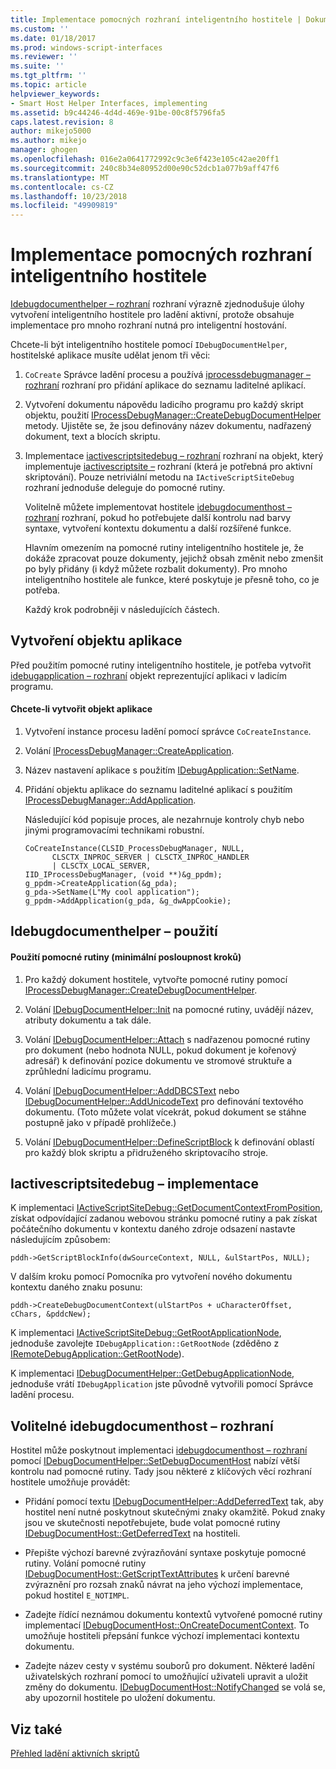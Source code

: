 ```yaml
---
title: Implementace pomocných rozhraní inteligentního hostitele | Dokumentace Microsoftu
ms.custom: ''
ms.date: 01/18/2017
ms.prod: windows-script-interfaces
ms.reviewer: ''
ms.suite: ''
ms.tgt_pltfrm: ''
ms.topic: article
helpviewer_keywords:
- Smart Host Helper Interfaces, implementing
ms.assetid: b9c44246-4d4d-469e-91be-00c8f5796fa5
caps.latest.revision: 8
author: mikejo5000
ms.author: mikejo
manager: ghogen
ms.openlocfilehash: 016e2a0641772992c9c3e6f423e105c42ae20ff1
ms.sourcegitcommit: 240c8b34e80952d00e90c52dcb1a077b9aff47f6
ms.translationtype: MT
ms.contentlocale: cs-CZ
ms.lasthandoff: 10/23/2018
ms.locfileid: "49909819"
---
```

# <a name="implementing-smart-host-helper-interfaces"></a>Implementace pomocných rozhraní inteligentního hostitele
[Idebugdocumenthelper – rozhraní](../winscript/reference/idebugdocumenthelper-interface.md) rozhraní výrazně zjednodušuje úlohy vytvoření inteligentního hostitele pro ladění aktivní, protože obsahuje implementace pro mnoho rozhraní nutná pro inteligentní hostování.  
  
 Chcete-li být inteligentního hostitele pomocí `IDebugDocumentHelper`, hostitelské aplikace musíte udělat jenom tři věci:  
  
1. `CoCreate` Správce ladění procesu a používá [iprocessdebugmanager – rozhraní](../winscript/reference/iprocessdebugmanager-interface.md) rozhraní pro přidání aplikace do seznamu laditelné aplikací.  
  
2. Vytvoření dokumentu nápovědu ladicího programu pro každý skript objektu, použití [IProcessDebugManager::CreateDebugDocumentHelper](../winscript/reference/iprocessdebugmanager-createdebugdocumenthelper.md) metody. Ujistěte se, že jsou definovány název dokumentu, nadřazený dokument, text a blocích skriptu.  
  
3. Implementace [iactivescriptsitedebug – rozhraní](../winscript/reference/iactivescriptsitedebug-interface.md) rozhraní na objekt, který implementuje [iactivescriptsite –](../winscript/reference/iactivescriptsite.md) rozhraní (která je potřebná pro aktivní skriptování). Pouze netriviální metodu na `IActiveScriptSiteDebug` rozhraní jednoduše deleguje do pomocné rutiny.  
  
   Volitelně můžete implementovat hostitele [idebugdocumenthost – rozhraní](../winscript/reference/idebugdocumenthost-interface.md) rozhraní, pokud ho potřebujete další kontrolu nad barvy syntaxe, vytvoření kontextu dokumentu a další rozšířené funkce.  
  
   Hlavním omezením na pomocné rutiny inteligentního hostitele je, že dokáže zpracovat pouze dokumenty, jejichž obsah změnit nebo zmenšit po byly přidány (i když můžete rozbalit dokumenty). Pro mnoho inteligentního hostitele ale funkce, které poskytuje je přesně toho, co je potřeba.  
  
   Každý krok podrobněji v následujících částech.  
  
## <a name="create-an-application-object"></a>Vytvoření objektu aplikace  
 Před použitím pomocné rutiny inteligentního hostitele, je potřeba vytvořit [idebugapplication – rozhraní](../winscript/reference/idebugapplication-interface.md) objekt reprezentující aplikaci v ladicím programu.  
  
#### <a name="to-create-an-application-object"></a>Chcete-li vytvořit objekt aplikace  
  
1.  Vytvoření instance procesu ladění pomocí správce `CoCreateInstance`.  
  
2.  Volání [IProcessDebugManager::CreateApplication](../winscript/reference/iprocessdebugmanager-createapplication.md).  
  
3.  Název nastavení aplikace s použitím [IDebugApplication::SetName](../winscript/reference/idebugapplication-setname.md).  
  
4.  Přidání objektu aplikace do seznamu laditelné aplikací s použitím [IProcessDebugManager::AddApplication](../winscript/reference/iprocessdebugmanager-addapplication.md).  
  
     Následující kód popisuje proces, ale nezahrnuje kontroly chyb nebo jinými programovacími technikami robustní.  
  
    ```  
    CoCreateInstance(CLSID_ProcessDebugManager, NULL,  
          CLSCTX_INPROC_SERVER | CLSCTX_INPROC_HANDLER  
          | CLSCTX_LOCAL_SERVER,  
    IID_IProcessDebugManager, (void **)&g_ppdm);  
    g_ppdm->CreateApplication(&g_pda);  
    g_pda->SetName(L"My cool application");  
    g_ppdm->AddApplication(g_pda, &g_dwAppCookie);  
    ```  
  
## <a name="using-idebugdocumenthelper"></a>Idebugdocumenthelper – použití  
  
#### <a name="to-use-the-helper-minimal-sequence-of-steps"></a>Použití pomocné rutiny (minimální posloupnost kroků)  
  
1.  Pro každý dokument hostitele, vytvořte pomocné rutiny pomocí [IProcessDebugManager::CreateDebugDocumentHelper](../winscript/reference/iprocessdebugmanager-createdebugdocumenthelper.md).  
  
2.  Volání [IDebugDocumentHelper::Init](../winscript/reference/idebugdocumenthelper-init.md) na pomocné rutiny, uvádějí název, atributy dokumentu a tak dále.  
  
3.  Volání [IDebugDocumentHelper::Attach](../winscript/reference/idebugdocumenthelper-attach.md) s nadřazenou pomocné rutiny pro dokument (nebo hodnota NULL, pokud dokument je kořenový adresář) k definování pozice dokumentu ve stromové struktuře a zprůhlední ladicímu programu.  
  
4.  Volání [IDebugDocumentHelper::AddDBCSText](../winscript/reference/idebugdocumenthelper-adddbcstext.md) nebo [IDebugDocumentHelper::AddUnicodeText](../winscript/reference/idebugdocumenthelper-addunicodetext.md) pro definování textového dokumentu. (Toto můžete volat vícekrát, pokud dokument se stáhne postupně jako v případě prohlížeče.)  
  
5.  Volání [IDebugDocumentHelper::DefineScriptBlock](../winscript/reference/idebugdocumenthelper-definescriptblock.md) k definování oblastí pro každý blok skriptu a přidruženého skriptovacího stroje.  
  
## <a name="implementing-iactivescriptsitedebug"></a>Iactivescriptsitedebug – implementace  
 K implementaci [IActiveScriptSiteDebug::GetDocumentContextFromPosition](../winscript/reference/iactivescriptsitedebug-getdocumentcontextfromposition.md), získat odpovídající zadanou webovou stránku pomocné rutiny a pak získat počátečního dokumentu v kontextu daného zdroje odsazení nastavte následujícím způsobem:  
  
```  
pddh->GetScriptBlockInfo(dwSourceContext, NULL, &ulStartPos, NULL);  
```  
  
 V dalším kroku pomocí Pomocníka pro vytvoření nového dokumentu kontextu daného znaku posunu:  
  
```  
pddh->CreateDebugDocumentContext(ulStartPos + uCharacterOffset, cChars, &pddcNew);  
```  
  
 K implementaci [IActiveScriptSiteDebug::GetRootApplicationNode](../winscript/reference/iactivescriptsitedebug-getrootapplicationnode.md), jednoduše zavolejte `IDebugApplication::GetRootNode` (zděděno z [IRemoteDebugApplication::GetRootNode](../winscript/reference/iremotedebugapplication-getrootnode.md)).  
  
 K implementaci [IDebugDocumentHelper::GetDebugApplicationNode](../winscript/reference/idebugdocumenthelper-getdebugapplicationnode.md), jednoduše vrátí `IDebugApplication` jste původně vytvořili pomocí Správce ladění procesu.  
  
## <a name="the-optional-idebugdocumenthost-interface"></a>Volitelné idebugdocumenthost – rozhraní  
 Hostitel může poskytnout implementaci [idebugdocumenthost – rozhraní](../winscript/reference/idebugdocumenthost-interface.md) pomocí [IDebugDocumentHelper::SetDebugDocumentHost](../winscript/reference/idebugdocumenthelper-setdebugdocumenthost.md) nabízí větší kontrolu nad pomocné rutiny. Tady jsou některé z klíčových věcí rozhraní hostitele umožňuje provádět:  
  
-   Přidání pomocí textu [IDebugDocumentHelper::AddDeferredText](../winscript/reference/idebugdocumenthelper-adddeferredtext.md) tak, aby hostitel není nutné poskytnout skutečnými znaky okamžitě. Pokud znaky jsou ve skutečnosti nepotřebujete, bude volat pomocné rutiny [IDebugDocumentHost::GetDeferredText](../winscript/reference/idebugdocumenthost-getdeferredtext.md) na hostiteli.  
  
-   Přepište výchozí barevné zvýrazňování syntaxe poskytuje pomocné rutiny. Volání pomocné rutiny [IDebugDocumentHost::GetScriptTextAttributes](../winscript/reference/idebugdocumenthost-getscripttextattributes.md) k určení barevné zvýraznění pro rozsah znaků návrat na jeho výchozí implementace, pokud hostitel `E_NOTIMPL`.  
  
-   Zadejte řídící neznámou dokumentu kontextů vytvořené pomocné rutiny implementací [IDebugDocumentHost::OnCreateDocumentContext](../winscript/reference/idebugdocumenthost-oncreatedocumentcontext.md). To umožňuje hostiteli přepsání funkce výchozí implementaci kontextu dokumentu.  
  
-   Zadejte název cesty v systému souborů pro dokument. Některé ladění uživatelských rozhraní pomocí to umožňující uživateli upravit a uložit změny do dokumentu. [IDebugDocumentHost::NotifyChanged](../winscript/reference/idebugdocumenthost-notifychanged.md) se volá se, aby upozornil hostitele po uložení dokumentu.  
  
## <a name="see-also"></a>Viz také  
 [Přehled ladění aktivních skriptů](../winscript/active-script-debugging-overview.md)